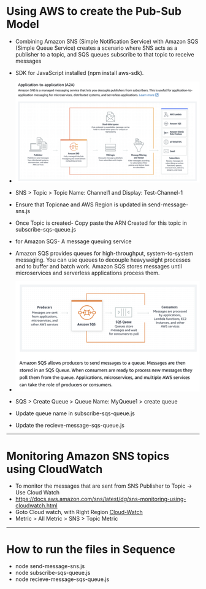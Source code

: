 # Using AWS to create the Pub-Sub Model

- Combining Amazon SNS (Simple Notification Service) with Amazon SQS (Simple Queue Service) creates a scenario where SNS acts as a publisher to a topic, and SQS queues subscribe to that topic to receive messages
- SDK for JavaScript installed (npm install aws-sdk).
- ![A2A Pub-Sub Model](./img/image.png)

- SNS > Topic > Topic Name: Channel1 and Display: Test-Channel-1
- Ensure that Topicnae and AWS Region is updated in send-message-sns.js
- Once Topic is created- Copy paste the ARN Created for this topic in subscribe-sqs-queue.js

- for Amazon SQS- A message queuing service
- Amazon SQS provides queues for high-throughput, system-to-system messaging. You can use queues to decouple heavyweight processes and to buffer and batch work. Amazon SQS stores messages until microservices and serverless applications process them.
- ![Alt text](./img/sqs.png)

- SQS > Create Queue > Queue Name: MyQueue1 > create queue
- Update queue name in subscribe-sqs-queue.js
- Update the recieve-message-sqs-queue.js

---

# Monitoring Amazon SNS topics using CloudWatch

- To monitor the messages that are sent from SNS Publisher to Topic -> Use Cloud Watch
- https://docs.aws.amazon.com/sns/latest/dg/sns-monitoring-using-cloudwatch.html
- Goto Cloud watch, with Right Region [Cloud-Watch](https://us-east-1.console.aws.amazon.com/cloudwatch/home?region=us-east-1#home)
- Metric > All Metric > SNS > Topic Metric

---

# How to run the files in Sequence

- node send-message-sns.js
- node subscribe-sqs-queue.js
- node recieve-message-sqs-queue.js
